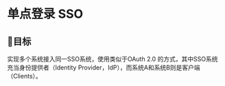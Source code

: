 # 单点登录 SSO

## 🎯目标
实现多个系统接入同一SSO系统，使用类似于OAuth 2.0 的方式，其中SSO系统充当身份提供者（Identity Provider，IdP），而系统A和系统B则是客户端（Clients）。
